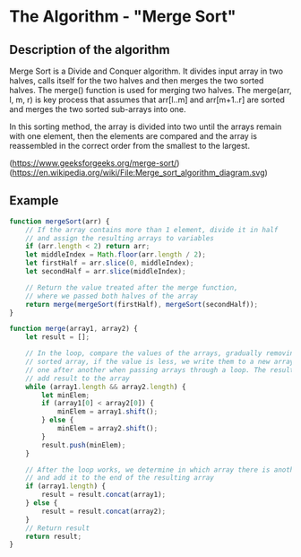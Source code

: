 # The Algorithm - "Merge Sort"

## Description of the algorithm

Merge Sort is a Divide and Conquer algorithm. It divides input array in two halves,
calls itself for the two halves and then merges the two sorted halves. The merge() function
is used for merging two halves. The merge(arr, l, m, r) is key process that assumes
that arr[l..m] and arr[m+1..r] are sorted and merges the two sorted sub-arrays into one.

In this sorting method, the array is divided into two until the arrays remain
with one element, then the elements are compared and the array is reassembled in the correct order
from the smallest to the largest.

(https://www.geeksforgeeks.org/merge-sort/)  
(https://en.wikipedia.org/wiki/File:Merge_sort_algorithm_diagram.svg)

## Example

```javascript
function mergeSort(arr) {
    // If the array contains more than 1 element, divide it in half
    // and assign the resulting arrays to variables
    if (arr.length < 2) return arr;
    let middleIndex = Math.floor(arr.length / 2);
    let firstHalf = arr.slice(0, middleIndex);
    let secondHalf = arr.slice(middleIndex);

    // Return the value treated after the merge function,
    // where we passed both halves of the array
    return merge(mergeSort(firstHalf), mergeSort(secondHalf));
}

function merge(array1, array2) {
    let result = [];

    // In the loop, compare the values ​​of the arrays, gradually removing them from the halves
    // sorted array, if the value is less, we write them to a new array
    // one after another when passing arrays through a loop. The resulting array
    // add result to the array
    while (array1.length && array2.length) {
        let minElem;
        if (array1[0] < array2[0]) {
            minElem = array1.shift();
        } else {
            minElem = array2.shift();
        }
        result.push(minElem);
    }

    // After the loop works, we determine in which array there is another element
    // and add it to the end of the resulting array
    if (array1.length) {
        result = result.concat(array1);
    } else {
        result = result.concat(array2);
    }
    // Return result
    return result;
}
```
